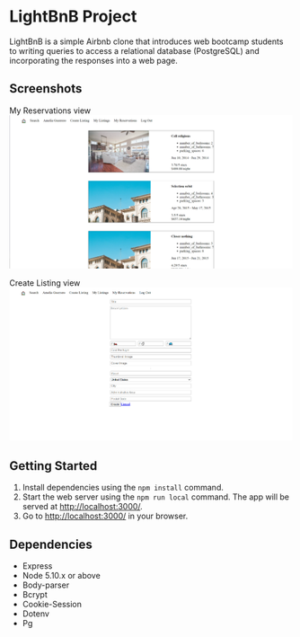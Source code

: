 # LightBnB Project

LightBnB is a simple Airbnb clone that introduces web bootcamp students to writing queries to access a relational database (PostgreSQL) and incorporating the responses into a web page.

## Screenshots

My Reservations view
!["Screenshot of My Reservations view"](https://github.com/jbenson4/lightBnB/blob/master/docs/lightbnb-listings.png?raw=true)

Create Listing view
!["Screenshot of Create Listing view"](https://github.com/jbenson4/lightBnB/blob/master/docs/lightbnb-create-listing.png?raw=true)

## Getting Started

1. Install dependencies using the `npm install` command.
2. Start the web server using the `npm run local` command. The app will be served at <http://localhost:3000/>.
3. Go to <http://localhost:3000/> in your browser.

## Dependencies

- Express
- Node 5.10.x or above
- Body-parser
- Bcrypt
- Cookie-Session
- Dotenv
- Pg